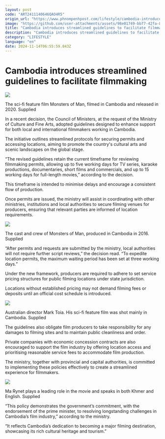 ```yaml
---
layout: post
code: "ART2411140646QAO4R5"
origin_url: "https://www.phnompenhpost.com/lifestyle/cambodia-introduces-streamlined-guidelines-to-facilitate-filmmaking-"
image: "https://github.com/user-attachments/assets/98e01749-bb77-42fa-8c8c-6b0e95fe134a"
title: "Cambodia introduces streamlined guidelines to facilitate filmmaking"
description: "​​Cambodia introduces streamlined guidelines to facilitate filmmaking ​"
category: "LIFESTYLE"
language: "en"
date: 2024-11-14T06:55:59.843Z
---
```


# Cambodia introduces streamlined guidelines to facilitate filmmaking

![](https://github.com/user-attachments/assets/adcbb90f-08c3-4b18-8315-d0372df50b38)

The sci-fi feature film Monsters of Man, filmed in Cambodia and released in 2020. Supplied

In a recent decision, the Council of Ministers, at the request of the Ministry of Culture and Fine Arts, adopted guidelines designed to enhance support for both local and international filmmakers working in Cambodia. 

The initiative outlines streamlined protocols for securing permits and accessing locations, aiming to promote the country's cultural arts and scenic landscapes on the global stage.

“The revised guidelines retain the current timeframe for reviewing filmmaking permits, allowing up to five working days for TV series, karaoke productions, documentaries, short films and commercials, and up to 15 working days for full-length movies,” according to the decision. 

This timeframe is intended to minimise delays and encourage a consistent flow of production.

Once permits are issued, the ministry will assist in coordinating with other ministries, institutions and local authorities to secure filming venues for producers, ensuring that relevant parties are informed of location requirements.

![](https://github.com/user-attachments/assets/36d13225-3ca2-4491-94e0-994c68d9c984)

The cast and crew of Monsters of Man, produced in Cambodia in 2016. Supplied

“After permits and requests are submitted by the ministry, local authorities will not require further script reviews,” the decision read. “To expedite location permits, the maximum waiting period has been set at three working days.”

Under the new framework, producers are required to adhere to set service pricing structures for public filming locations under state jurisdiction. 

Locations without established pricing may not demand filming fees or deposits until an official cost schedule is introduced. 

![](https://github.com/user-attachments/assets/fd07a7b5-2271-418f-8d68-0c062d01b02d)

Australian director Mark Toia. His sci-fi feature film was shot mainly in Cambodia. Supplied

The guidelines also obligate film producers to take responsibility for any damages to filming sites and to maintain public cleanliness and order.

Private companies with economic concession contracts are also encouraged to support the film industry by offering location access and prioritising reasonable service fees to accommodate film production.

The ministry, together with provincial and capital authorities, is committed to implementing these policies effectively to create a streamlined experience for filmmakers. 

![](https://github.com/user-attachments/assets/ad08ca20-2b9d-4746-83b4-e2df8502ff21)

Ma Rynet plays a leading role in the movie and speaks in both Khmer and English. Supplied

“This policy demonstrates the government’s commitment, with the endorsement of the prime minister, to resolving longstanding challenges in Cambodia’s film industry,” according to the ministry.

“It reflects Cambodia’s dedication to becoming a major filming destination, showcasing its rich cultural heritage and tourism.”